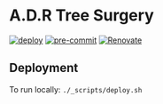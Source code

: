 # A.D.R Tree Surgery

[![deploy](https://github.com/paddyroddy/adr-tree-surgery-website/actions/workflows/deploy.yaml/badge.svg)](https://github.com/paddyroddy/adr-tree-surgery-website/actions/workflows/deploy.yaml)
[![pre-commit](https://img.shields.io/badge/pre--commit-enabled-brightgreen?logo=pre-commit)](https://github.com/pre-commit/pre-commit)
[![Renovate](https://img.shields.io/badge/renovate-enabled-orange?logo=renovatebot)](https://renovatebot.com)

## Deployment

To run locally: `./_scripts/deploy.sh`
